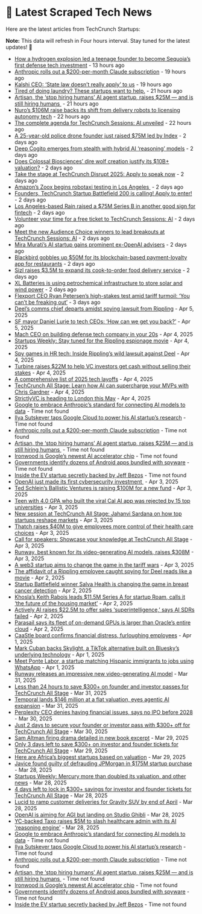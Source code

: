 
# 📰 Latest Scraped Tech News

Here are the latest articles from TechCrunch Startups:

**Note:** This data will refresh in Four hours interval. Stay tuned for the latest updates! 🔄
- [How a hydrogen explosion led a teenage founder to become Sequoia’s first defense tech investment](https://techcrunch.com/2025/04/09/how-a-hydrogen-explosion-led-a-teenage-founder-to-become-sequoias-first-defense-tech-investment/) - 13 hours ago
- [Anthropic rolls out a $200-per-month Claude subscription](https://techcrunch.com/2025/04/09/anthropic-rolls-out-a-200-per-month-claude-subscription/) - 19 hours ago
- [Kalshi CEO: ‘State law doesn’t really apply’ to us](https://techcrunch.com/2025/04/09/kalshi-ceo-state-law-doesnt-really-apply-to-us/) - 19 hours ago
- [Tired of doing laundry? These startups want to help.](https://techcrunch.com/2025/04/09/tired-of-doing-laundry-these-startups-want-to-help/) - 21 hours ago
- [Artisan, the ‘stop hiring humans’ AI agent startup, raises $25M — and is still hiring humans ](https://techcrunch.com/2025/04/09/artisan-the-stop-hiring-humans-ai-agent-startup-raises-25m-and-is-still-hiring-humans/) - 21 hours ago
- [Nuro’s $106M raise backs its shift from delivery robots to licensing autonomy tech](https://techcrunch.com/2025/04/09/nuros-106m-raise-backs-its-shift-from-delivery-robots-to-licensing-autonomy-tech/) - 22 hours ago
- [The complete agenda for TechCrunch Sessions: AI unveiled](https://techcrunch.com/2025/04/09/the-complete-agenda-for-techcrunch-sessions-ai-unveiled/) - 22 hours ago
- [A 25-year-old police drone founder just raised $75M led by Index](https://techcrunch.com/2025/04/08/a-25-year-old-police-drone-founder-just-raised-75m-led-by-index/) - 2 days ago
- [Deep Cogito emerges from stealth with hybrid AI ‘reasoning’ models](https://techcrunch.com/2025/04/08/deep-cogito-emerges-from-stealth-with-hybrid-ai-reasoning-models/) - 2 days ago
- [Does Colossal Biosciences’ dire wolf creation justify its $10B+ valuation?](https://techcrunch.com/2025/04/08/does-colossal-biosciences-dire-wolf-creation-justify-its-10b-valuation/) - 2 days ago
- [Take the stage at TechCrunch Disrupt 2025: Apply to speak now](https://techcrunch.com/2025/04/08/take-the-stage-at-techcrunch-disrupt-2025-apply-to-speak-now/) - 2 days ago
- [Amazon’s Zoox begins robotaxi testing in Los Angeles ](https://techcrunch.com/2025/04/08/amazons-zoox-begins-robotaxi-testing-in-los-angeles/) - 2 days ago
- [Founders, TechCrunch Startup Battlefield 200 is calling! Apply to enter!](https://techcrunch.com/2025/04/08/founders-techcrunch-startup-battlefield-200-is-calling-apply-to-enter/) - 2 days ago
- [Los Angeles-based Rain raised a $75M Series B in another good sign for fintech](https://techcrunch.com/2025/04/08/los-angeles-based-rain-raised-a-75m-series-b-in-another-good-sign-for-fintech/) - 2 days ago
- [Volunteer your time for a free ticket to TechCrunch Sessions: AI](https://techcrunch.com/2025/04/08/volunteer-your-time-for-a-free-ticket-to-techcrunch-sessions-ai/) - 2 days ago
- [Meet the new Audience Choice winners to lead breakouts at TechCrunch Sessions: AI](https://techcrunch.com/2025/04/08/meet-the-new-audience-choice-winners-to-lead-breakouts-at-techcrunch-sessions-ai/) - 2 days ago
- [Mira Murati’s AI startup gains prominent ex-OpenAI advisers](https://techcrunch.com/2025/04/08/mira-muratis-ai-startup-gains-prominent-ex-openai-advisers/) - 2 days ago
- [Blackbird gobbles up $50M for its blockchain-based payment-loyalty app for restaurants](https://techcrunch.com/2025/04/08/blackbird-gobbles-up-50m-for-its-blockchain-based-payment-loyalty-app-for-restaurants/) - 2 days ago
- [Sizl raises $3.5M to expand its cook-to-order food delivery service](https://techcrunch.com/2025/04/08/sizl-raises-3-5m-to-expand-its-cook-to-order-food-delivery-service/) - 2 days ago
- [XL Batteries is using petrochemical infrastructure to store solar and wind power](https://techcrunch.com/2025/04/08/xl-batteries-is-using-petrochemical-infrastructure-to-store-solar-and-wind-power/) - 2 days ago
- [Flexport CEO Ryan Petersen’s high-stakes test amid tariff turmoil: ‘You can’t be freaking out’](https://techcrunch.com/2025/04/07/flexport-ceo-ryan-petersens-high-stakes-test-amid-tariff-turmoil-you-cant-be-freaking-out/) - 3 days ago
- [Deel’s comms chief departs amidst spying lawsuit from Rippling](https://techcrunch.com/2025/04/05/deels-comms-chief-departs-amidst-spying-lawsuit-from-rippling/) - Apr 5, 2025
- [SF mayor Daniel Lurie to tech CEOs: ‘How can we get you back?’](https://techcrunch.com/2025/04/05/sf-mayor-daniel-lurie-to-tech-ceos-how-can-we-get-you-back/) - Apr 5, 2025
- [Mach CEO on building defense tech company in your 20s](https://techcrunch.com/video/mach-ceo-on-building-defense-tech-company-in-your-20s/) - Apr 4, 2025
- [Startups Weekly: Stay tuned for the Rippling espionage movie](https://techcrunch.com/2025/04/04/startups-weekly-stay-tuned-for-the-rippling-espionage-movie/) - Apr 4, 2025
- [Spy games in HR tech: Inside Rippling’s wild lawsuit against Deel](https://techcrunch.com/podcast/spy-games-in-hr-tech-inside-ripplings-wild-lawsuit-against-deel/) - Apr 4, 2025
- [Turbine raises $22M to help VC investors get cash without selling their stakes](https://techcrunch.com/2025/04/04/turbine-raises-22m-to-help-vc-investors-get-cash-without-selling-their-stakes/) - Apr 4, 2025
- [A comprehensive list of 2025 tech layoffs](https://techcrunch.com/2025/04/04/tech-layoffs-2025-list/) - Apr 4, 2025
- [TechCrunch All Stage: Learn how AI can supercharge your MVPs with Chris Gardner](https://techcrunch.com/2025/04/04/techcrunch-all-stage-learn-how-ai-can-supercharge-your-mvps-with-chris-gardner/) - Apr 4, 2025
- [StrictlyVC is heading to London this May](https://techcrunch.com/2025/04/04/strictlyvc-is-heading-to-london-this-may/) - Apr 4, 2025
- [Google to embrace Anthropic’s standard for connecting AI models to data](https://techcrunch.com/2025/04/09/google-says-itll-embrace-anthropics-standard-for-connecting-ai-models-to-data/) - Time not found
- [Ilya Sutskever taps Google Cloud to power his AI startup’s research](https://techcrunch.com/2025/04/09/ilya-sutskever-taps-google-cloud-to-power-his-ai-startups-research/) - Time not found
- [Anthropic rolls out a $200-per-month Claude subscription](https://techcrunch.com/2025/04/09/anthropic-rolls-out-a-200-per-month-claude-subscription/) - Time not found
- [Artisan, the ‘stop hiring humans’ AI agent startup, raises $25M — and is still hiring humans ](https://techcrunch.com/2025/04/09/artisan-the-stop-hiring-humans-ai-agent-startup-raises-25m-and-is-still-hiring-humans/) - Time not found
- [Ironwood is Google’s newest AI accelerator chip](https://techcrunch.com/2025/04/09/google-unveils-ironwood-a-new-ai-accelerator-chip/) - Time not found
- [Governments identify dozens of Android apps bundled with spyware](https://techcrunch.com/2025/04/09/governments-identify-dozens-of-android-apps-bundled-with-spyware/) - Time not found
- [Inside the EV startup secretly backed by Jeff Bezos](https://techcrunch.com/2025/04/08/inside-the-ev-startup-secretly-backed-by-jeff-bezos/) - Time not found
- [OpenAI just made its first cybersecurity investment ](https://techcrunch.com/2025/04/03/openai-just-made-its-first-cybersecurity-investment/) - Apr 3, 2025
- [Ted Schlein’s Ballistic Ventures is raising $100M for a new fund](https://techcrunch.com/2025/04/03/ted-schleins-ballistic-ventures-is-raising-100m-for-a-new-fund/) - Apr 3, 2025
- [Teen with 4.0 GPA who built the viral Cal AI app was rejected by 15 top universities](https://techcrunch.com/2025/04/03/teen-with-4-0-gpa-who-built-the-viral-cal-ai-app-was-rejected-by-15-top-universities/) - Apr 3, 2025
- [New session at TechCrunch All Stage: Jahanvi Sardana on how top startups reshape markets](https://techcrunch.com/2025/04/03/new-session-at-techcrunch-all-stage-jahanvi-sardana-on-how-top-startups-reshape-markets/) - Apr 3, 2025
- [Thatch raises $40M to give employees more control of their health care choices](https://techcrunch.com/2025/04/03/thatch-raises-40m-to-give-employees-more-control-of-their-health-insurance-choices/) - Apr 3, 2025
- [Call for speakers: Showcase your knowledge at TechCrunch All Stage](https://techcrunch.com/2025/04/03/call-for-speakers-showcase-your-knowledge-at-techcrunch-all-stage/) - Apr 3, 2025
- [Runway, best known for its video-generating AI models, raises $308M](https://techcrunch.com/2025/04/03/runway-best-known-for-its-video-generating-models-raises-308m/) - Apr 3, 2025
- [A web3 startup aims to change the game in the tariff wars](https://techcrunch.com/2025/04/03/could-web3-change-the-game-in-the-coming-tariff-wars/) - Apr 3, 2025
- [The affidavit of a Rippling employee caught spying for Deel reads like a movie](https://techcrunch.com/2025/04/02/the-affidavit-of-a-rippling-employee-caught-spying-for-deel-reads-like-a-movie/) - Apr 2, 2025
- [Startup Battlefield winner Salva Health is changing the game in breast cancer detection](https://techcrunch.com/podcast/startup-battlefield-winner-salva-health-is-changing-the-game-in-breast-cancer-detection/) - Apr 2, 2025
- [Khosla’s Keith Rabois leads $11.5M Series A for startup Roam, calls it ‘the future of the housing market’](https://techcrunch.com/2025/04/02/khoslas-keith-rabois-leads-11-5m-series-a-for-startup-roam-calls-it-the-future-of-the-housing-market/) - Apr 2, 2025
- [Actively AI raises $22.5M to offer sales ‘superintelligence,’ says AI SDRs failed](https://techcrunch.com/2025/04/02/actively-ai-raises-22-5m-to-offer-sales-superintelligence-says-ai-sdrs-failed/) - Apr 2, 2025
- [Parasail says its fleet of on-demand GPUs is larger than Oracle’s entire cloud](https://techcrunch.com/2025/04/02/parasail-says-its-fleet-of-on-demand-gpus-is-larger-than-oracles-entire-cloud/) - Apr 2, 2025
- [CaaStle board confirms financial distress, furloughing employees](https://techcrunch.com/2025/04/01/fashion-startup-caastle-appears-to-be-in-trouble/) - Apr 1, 2025
- [Mark Cuban backs Skylight, a TikTok alternative built on Bluesky’s underlying technology](https://techcrunch.com/2025/04/01/mark-cuban-backs-skylight-a-tiktok-alternative-built-on-blueskys-underlying-technology/) - Apr 1, 2025
- [Meet Ponte Labor, a startup matching Hispanic immigrants to jobs using WhatsApp](https://techcrunch.com/2025/04/01/meet-ponte-labor-a-startup-matching-hispanic-immigrants-to-jobs-using-whatsapp/) - Apr 1, 2025
- [Runway releases an impressive new video-generating AI model](https://techcrunch.com/2025/03/31/runway-releases-an-impressive-new-video-generating-ai-model/) - Mar 31, 2025
- [Less than 24 hours to save $300+ on founder and investor passes for TechCrunch All Stage](https://techcrunch.com/2025/03/31/less-than-24-hours-to-save-300-on-founder-and-investor-passes-for-techcrunch-all-stage/) - Mar 31, 2025
- [Temporal lands $146 million at a flat valuation, eyes agentic AI expansion](https://techcrunch.com/2025/03/31/temporal-lands-146-million-at-a-flat-valuation-eyes-agentic-ai-expansion/) - Mar 31, 2025
- [Perplexity CEO denies having financial issues, says no IPO before 2028](https://techcrunch.com/2025/03/30/perplexity-ceo-denies-having-financial-issues-says-no-ipo-before-2028/) - Mar 30, 2025
- [Just 2 days to secure your founder or investor pass with $300+ off for TechCrunch All Stage](https://techcrunch.com/2025/03/30/just-2-days-to-secure-your-founder-or-investor-pass-with-300-off-for-techcrunch-all-stage/) - Mar 30, 2025
- [Sam Altman firing drama detailed in new book excerpt](https://techcrunch.com/2025/03/29/sam-altman-firing-drama-detailed-in-new-book-excerpt/) - Mar 29, 2025
- [Only 3 days left to save $300+ on investor and founder tickets for TechCrunch All Stage](https://techcrunch.com/2025/03/29/only-3-days-left-to-save-300-on-investor-and-founder-tickets-for-techcrunch-all-stage/) - Mar 29, 2025
- [Here are Africa’s biggest startups based on valuation](https://techcrunch.com/2025/03/29/here-are-africas-biggest-startups-based-on-valuation/) - Mar 29, 2025
- [Javice found guilty of defrauding JPMorgan in $175M startup purchase](https://techcrunch.com/2025/03/28/javice-found-guilty-of-defrauding-jpmorgan-in-175m-startup-purchase/) - Mar 28, 2025
- [Startups Weekly: Mercury more than doubled its valuation, and other news](https://techcrunch.com/2025/03/28/startups-weekly-mercury-more-than-doubled-its-valuation-and-other-news/) - Mar 28, 2025
- [4 days left to lock in $300+ savings for investor and founder tickets for TechCrunch All Stage](https://techcrunch.com/2025/03/28/4-days-left-to-lock-in-300-savings-for-investor-and-founder-tickets-for-techcrunch-all-stage/) - Mar 28, 2025
- [Lucid to ramp customer deliveries for Gravity SUV by end of April](https://techcrunch.com/2025/03/28/lucid-to-ramp-customer-deliveries-for-gravity-suv-by-end-of-april/) - Mar 28, 2025
- [OpenAI is aiming for AGI but landing on Studio Ghibli](https://techcrunch.com/podcast/openai-is-aiming-for-agi-but-landing-on-studio-ghibli/) - Mar 28, 2025
- [YC-backed Taxo raises $5M to slash healthcare admin with its AI ‘reasoning engine’](https://techcrunch.com/2025/03/28/yc-backed-taxo-raised-5m-to-slash-healthcare-admin-with-its-ai-reasoning-engine/) - Mar 28, 2025
- [Google to embrace Anthropic’s standard for connecting AI models to data](https://techcrunch.com/2025/04/09/google-says-itll-embrace-anthropics-standard-for-connecting-ai-models-to-data/) - Time not found
- [Ilya Sutskever taps Google Cloud to power his AI startup’s research](https://techcrunch.com/2025/04/09/ilya-sutskever-taps-google-cloud-to-power-his-ai-startups-research/) - Time not found
- [Anthropic rolls out a $200-per-month Claude subscription](https://techcrunch.com/2025/04/09/anthropic-rolls-out-a-200-per-month-claude-subscription/) - Time not found
- [Artisan, the ‘stop hiring humans’ AI agent startup, raises $25M — and is still hiring humans ](https://techcrunch.com/2025/04/09/artisan-the-stop-hiring-humans-ai-agent-startup-raises-25m-and-is-still-hiring-humans/) - Time not found
- [Ironwood is Google’s newest AI accelerator chip](https://techcrunch.com/2025/04/09/google-unveils-ironwood-a-new-ai-accelerator-chip/) - Time not found
- [Governments identify dozens of Android apps bundled with spyware](https://techcrunch.com/2025/04/09/governments-identify-dozens-of-android-apps-bundled-with-spyware/) - Time not found
- [Inside the EV startup secretly backed by Jeff Bezos](https://techcrunch.com/2025/04/08/inside-the-ev-startup-secretly-backed-by-jeff-bezos/) - Time not found